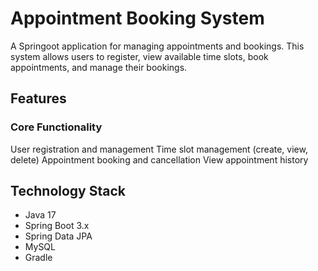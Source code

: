 # Appointment Booking System

A Springoot application for managing appointments and bookings. This system allows users to register, view available time slots, book appointments, and manage their bookings.
## Features
### Core Functionality
 User registration and management
 Time slot management (create, view, delete)
 Appointment booking and cancellation
 View appointment history
## Technology Stack
- Java 17
- Spring Boot 3.x
- Spring Data JPA
- MySQL
- Gradle


